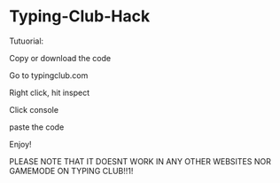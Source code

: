 # Typing-Club-Hack
Tutuorial:

Copy or download the code

Go to typingclub.com

Right click, hit inspect 

Click console

paste the code 

Enjoy!

PLEASE NOTE THAT IT DOESNT WORK IN ANY OTHER WEBSITES NOR GAMEMODE ON TYPING CLUB!!1!
